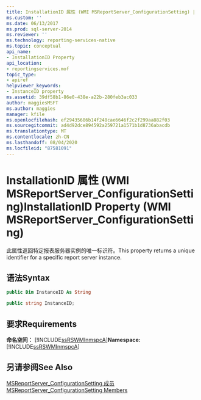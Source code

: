 ```yaml
---
title: InstallationID 属性 (WMI MSReportServer_ConfigurationSetting) | Microsoft Docs
ms.custom: ''
ms.date: 06/13/2017
ms.prod: sql-server-2014
ms.reviewer: ''
ms.technology: reporting-services-native
ms.topic: conceptual
api_name:
- InstallationID Property
api_location:
- reportingservices.mof
topic_type:
- apiref
helpviewer_keywords:
- InstanceID property
ms.assetid: 39df58b1-86e0-438e-a22b-280feb3ac033
author: maggiesMSFT
ms.author: maggies
manager: kfile
ms.openlocfilehash: ef29435686b14f248cae6646f2c2f299aa882f03
ms.sourcegitcommit: ad4d92dce894592a259721a1571b1d8736abacdb
ms.translationtype: MT
ms.contentlocale: zh-CN
ms.lasthandoff: 08/04/2020
ms.locfileid: "87581091"
---
```

# <a name="installationid-property-wmi-msreportserver_configurationsetting"></a><span data-ttu-id="0f0d8-102">InstallationID 属性 (WMI MSReportServer_ConfigurationSetting)</span><span class="sxs-lookup"><span data-stu-id="0f0d8-102">InstallationID Property (WMI MSReportServer_ConfigurationSetting)</span></span>
  <span data-ttu-id="0f0d8-103">此属性返回特定报表服务器实例的唯一标识符。</span><span class="sxs-lookup"><span data-stu-id="0f0d8-103">This property returns a unique identifier for a specific report server instance.</span></span>  
  
## <a name="syntax"></a><span data-ttu-id="0f0d8-104">语法</span><span class="sxs-lookup"><span data-stu-id="0f0d8-104">Syntax</span></span>  
  
```vb  
public Dim InstanceID As String  
```  
  
```csharp  
public string InstanceID;  
```  
  
## <a name="requirements"></a><span data-ttu-id="0f0d8-105">要求</span><span class="sxs-lookup"><span data-stu-id="0f0d8-105">Requirements</span></span>  
 <span data-ttu-id="0f0d8-106">**命名空间：** [!INCLUDE[ssRSWMInmspcA](../../includes/ssrswminmspca-md.md)]</span><span class="sxs-lookup"><span data-stu-id="0f0d8-106">**Namespace:** [!INCLUDE[ssRSWMInmspcA](../../includes/ssrswminmspca-md.md)]</span></span>  
  
## <a name="see-also"></a><span data-ttu-id="0f0d8-107">另请参阅</span><span class="sxs-lookup"><span data-stu-id="0f0d8-107">See Also</span></span>  
 [<span data-ttu-id="0f0d8-108">MSReportServer_ConfigurationSetting 成员</span><span class="sxs-lookup"><span data-stu-id="0f0d8-108">MSReportServer_ConfigurationSetting Members</span></span>](msreportserver-configurationsetting-members.md)  
  
  
